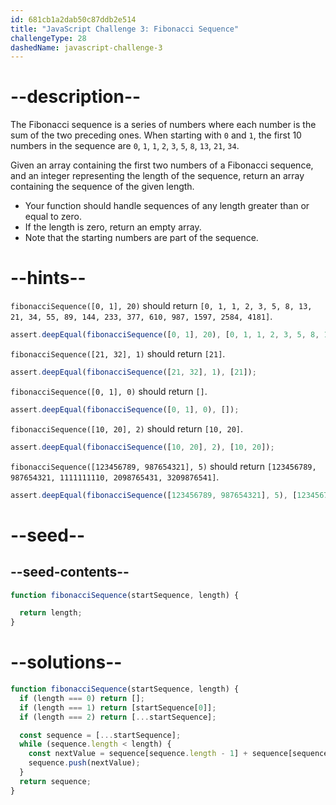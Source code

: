 ```yaml
---
id: 681cb1a2dab50c87ddb2e514
title: "JavaScript Challenge 3: Fibonacci Sequence"
challengeType: 28
dashedName: javascript-challenge-3
---
```


# --description--

The Fibonacci sequence is a series of numbers where each number is the sum of the two preceding ones. When starting with `0` and `1`, the first 10 numbers in the sequence are `0`, `1`, `1`, `2`, `3`, `5`, `8`, `13`, `21`, `34`.

Given an array containing the first two numbers of a Fibonacci sequence, and an integer representing the length of the sequence, return an array containing the sequence of the given length.

- Your function should handle sequences of any length greater than or equal to zero.
- If the length is zero, return an empty array.
- Note that the starting numbers are part of the sequence.

# --hints--

`fibonacciSequence([0, 1], 20)` should return `[0, 1, 1, 2, 3, 5, 8, 13, 21, 34, 55, 89, 144, 233, 377, 610, 987, 1597, 2584, 4181]`.

```js
assert.deepEqual(fibonacciSequence([0, 1], 20), [0, 1, 1, 2, 3, 5, 8, 13, 21, 34, 55, 89, 144, 233, 377, 610, 987, 1597, 2584, 4181]);
```

`fibonacciSequence([21, 32], 1)` should return `[21]`.

```js
assert.deepEqual(fibonacciSequence([21, 32], 1), [21]);
```

`fibonacciSequence([0, 1], 0)` should return `[]`.

```js
assert.deepEqual(fibonacciSequence([0, 1], 0), []);
```

`fibonacciSequence([10, 20], 2)` should return `[10, 20]`.

```js
assert.deepEqual(fibonacciSequence([10, 20], 2), [10, 20]);
```

`fibonacciSequence([123456789, 987654321], 5)` should return `[123456789, 987654321, 1111111110, 2098765431, 3209876541]`.

```js
assert.deepEqual(fibonacciSequence([123456789, 987654321], 5), [123456789, 987654321, 1111111110, 2098765431, 3209876541]);
```

# --seed--

## --seed-contents--

```js
function fibonacciSequence(startSequence, length) {

  return length;
}
```

# --solutions--

```js
function fibonacciSequence(startSequence, length) {
  if (length === 0) return [];
  if (length === 1) return [startSequence[0]];
  if (length === 2) return [...startSequence];

  const sequence = [...startSequence];
  while (sequence.length < length) {
    const nextValue = sequence[sequence.length - 1] + sequence[sequence.length - 2];
    sequence.push(nextValue);
  }
  return sequence;
}
```
